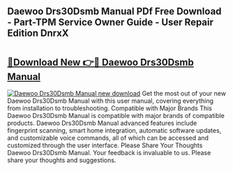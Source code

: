 ## Daewoo Drs30Dsmb Manual PDf Free Download - Part-TPM Service Owner Guide - User Repair Edition DnrxX

# <h2><a href="http://bc99542.oget.top/?id=Daewoo+Drs30Dsmb+Manual">🔗Download New 👉🔴 Daewoo Drs30Dsmb Manual</a></h2>

[![Daewoo Drs30Dsmb Manual new download](https://i.imgur.com/5g1atiW.png)](http://bc99542.oget.top/?id=Daewoo+Drs30Dsmb+Manual)
Get the most out of your new Daewoo Drs30Dsmb Manual with this user manual, covering everything from installation to troubleshooting. Compatible with Major Brands This Daewoo Drs30Dsmb Manual is compatible with major brands of compatible products. Daewoo Drs30Dsmb Manual advanced features include fingerprint scanning, smart home integration, automatic software updates, and customizable voice commands, all of which can be accessed and customized through the user interface. Please Share Your Thoughts Daewoo Drs30Dsmb Manual. Your feedback is invaluable to us. Please share your thoughts and suggestions.
